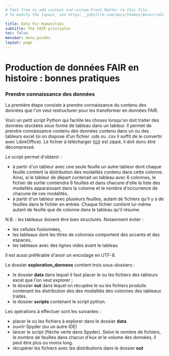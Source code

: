 ```yaml
---
# Feel free to add content and custom Front Matter to this file.
# To modify the layout, see https:__jekyllrb.com/docs/themes/#overriding-theme-defaults

title: Data For Humanities
subtitle: The FAIR principles
toc: false
menubar: menu_guides
layout: page
---
```


# Production de données FAIR en histoire : bonnes pratiques


### Prendre connaissance des données

La première étape consiste à prendre connaissance du contenu des données que l'on veut restructurer pour les transformer en données FAIR.

Voici un petit script Python qui facilite les choses lorsqu'on doit traiter des données stockées sous forme de tableau dans un tableur. Il permet de prendre connaissance contenu des données contenu dans un ou des tableurs excel (si on dispose d'un fichier .ods ou .csv il suffit de le convertir avec LibreOffice). Le fichier à télécharger  ([ici](https://wiki-arhn.larhra.fr/lib/exe/fetch.php?media=fairdata:exploration_donnees.zip)) est zippé, il doit donc être décompressé.

Le script permet d'obtenir : 
  * à partir d'un tableur avec une seule feuille un autre tableur dont chaque feuille contient la distribution des modalités contenu dans cette colonne. Ainsi, si le tableur de départ contenait un tableau avec 6 colonnes, le fichier de sortie contiendra 6 feuilles et dans chacune d'elle la liste des modalités apparaissant dans la colonne et le nombre d'occurrence de chacune de ces modalités.
  * à partir d'un tableur avec plusieurs feuilles, autant de fichiers qu'il y a de feuilles dans le fichier en entrée. Chaque fichier contient lui-même autant de feuille que de colonne dans le tableau qu'il résume.

N.B. : les tableaux doivent être bien structurés. Notamment éviter :

  * les cellules fusionnées, 
  * les tableaux dont les titres de colonnes comportent des accents et des espaces, 
  * les tableaux avec des lignes vides avant le tableau

Il est aussi préférable d'avoir un encodage en UTF-8.

Le dossier __exploration_donnees__ contient trois sous-dossiers : 

  * le dossier __data__ dans lequel il faut placer le ou les fichiers des tableurs excel que l'on veut explorer ;
  * le dossier __out__ dans lequel on récupère le ou les fichiers produits contenant les distribution des des modalités des colonnes des tableaux traités.
  * le dossier __scripts__ contenant le script python.

Les opérations à effectuer sont les suivantes : 

  * placer le ou les fichiers à explorer dans le dossier __data__
  * ouvrir Spyder (ou un autre IDE)
  * lancer le script (flèche verte dans Spyder). Selon le nombre de fichiers, le nombre de feuilles dans chacun d'eux et le volume des données, il peut être plus ou moins long.
  * récupérer les fichiers avec les distributions dans le dossier __out__


